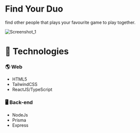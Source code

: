 # Find Your Duo
find other people that plays your favourite game to play together.

![Screenshot_1](https://user-images.githubusercontent.com/35979271/227336258-1a65d42a-7afd-49d4-800f-fa1a77d610aa.png)

# 🚀 Technologies

### 🌎 Web
- HTML5
- TailwindCSS
- ReactJS/TypeScript

### 🖥️ Back-end
- NodeJs
- Prisma
- Express
